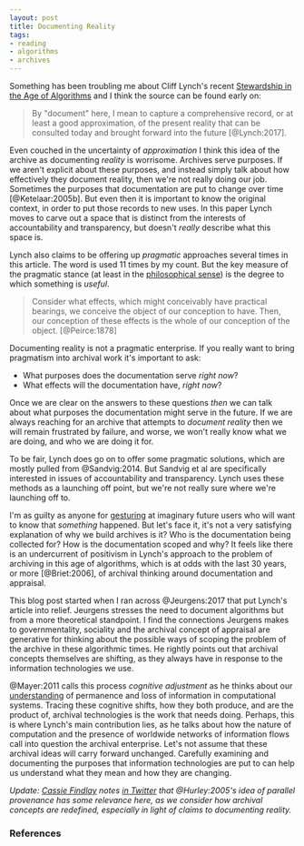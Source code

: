 ```yaml
---
layout: post
title: Documenting Reality
tags:
- reading
- algorithms
- archives
---
```



Something has been troubling me about Cliff Lynch's recent [Stewardship in the
Age of Algorithms] and I think the source can be found early on:

> By "document" here, I mean to capture a comprehensive record, or at least 
> a good approximation, of the present reality that can be consulted today 
> and brought forward into the future [@Lynch:2017].

Even couched in the uncertainty of *approximation* I think this idea of the
archive as documenting *reality* is worrisome. Archives serve purposes. If we
aren't explicit about these purposes, and instead simply talk about how
effectively they document reality, then we're not really doing our job.
Sometimes the purposes that documentation are put to change over time
[@Ketelaar:2005b]. But even then it is important to know the original context,
in order to put those records to new uses. In this paper Lynch moves to carve
out a space that is distinct from the interests of accountability and
transparency, but doesn't *really* describe what this space is.

Lynch also claims to be offering up *pragmatic* approaches several times in this
article. The word is used 11 times by my count. But the key measure of the
pragmatic stance (at least in the [philosophical sense]) is the degree to which
something is *useful*.

> Consider what effects, which might conceivably have practical bearings, 
> we conceive the object of our conception to have. Then, our conception of 
> these effects is the whole of our conception of the object. [@Peirce:1878]

Documenting reality is not a pragmatic enterprise. If you really want to bring
pragmatism into archival work it's important to ask:

* What purposes does the documentation serve *right now*?
* What effects will the documentation have, *right now*?

Once we are clear on the answers to these questions *then* we can talk about
what purposes the documentation might serve in the future. If we are always
reaching for an archive that attempts to *document reality* then we will remain
frustrated by failure, and worse, we won't really know what we are doing, and
who we are doing it for.

To be fair, Lynch does go on to offer some pragmatic solutions, which are mostly
pulled from @Sandvig:2014. But Sandvig et al are specifically interested in
issues of accountability and transparency. Lynch uses these methods as a
launching off point, but we're not really sure where we're launching off to.

I'm as guilty as anyone for [gesturing] at imaginary future users who will want
to know that *something* happened. But let's face it, it's not a very satisfying
explanation of why we build archives is it? Who is the documentation being
collected for? How is the documentation scoped and why?  It feels like there is
an undercurrent of positivism in Lynch's approach to the problem of archiving in
this age of algorithms, which is at odds with the last 30 years, or more
[@Briet:2006], of archival thinking around documentation and appraisal.

This blog post started when I ran across @Jeurgens:2017 that put Lynch's article
into relief. Jeurgens stresses the need to document algorithms but from a more
theoretical standpoint. I find the connections Jeurgens makes to
governmentality, sociality and the archival concept of appraisal are generative
for thinking about the possible ways of scoping the problem of the archive in
these algorithmic times. He rightly points out that archival concepts themselves
are shifting, as they always have in response to the information technologies we
use.

@Mayer:2011 calls this process *cognitive adjustment* as he thinks about our
[understanding] of permanence and loss of information in computational systems.
Tracing these cognitive shifts, how they both produce, and are the product of,
archival technologies is the work that needs doing. Perhaps, this is where
Lynch's main contribution lies, as he talks about how the nature of computation
and the presence of worldwide networks of information flows call into question
the archival enterprise. Let's not assume that these archival ideas will carry
forward unchanged. Carefully examining and documenting the purposes that
information technologies are put to can help us understand what they mean and
how they are changing.

*Update: [Cassie Findlay] notes [in Twitter] that @Hurley:2005's idea of
parallel provenance has some relevance here, as we consider how archival
concepts are redefined, especially in light of claims to documenting reality.*

[Stewardship in the Age of Algorithms]: http://journals.uic.edu/ojs/index.php/fm/article/view/8097/6583
[gesturing]: http://mith.umd.edu/introducing-documenting-the-now/
[philosophical sense]: https://en.wikipedia.org/wiki/Pragmatism
[understanding]: https://inkdroid.org/2018/01/15/delete/
[Cassie Findlay]: https://twitter.com/CassPF
[in Twitter]: https://twitter.com/CassPF/status/960255979299287040

### References
